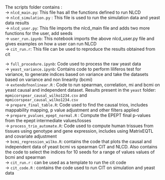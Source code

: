 
The scripts folder contains :  
-> `nlcd_main.py`: This file has all the functions defined to run NLCD  
-> `nlcd_simulation.py` : This file is used to run the simulation data and yeast data results  
-> `nlcd_user.py`: This file imports the nlcd_main file and adds two more functions for the user, add seeds  
-> `user_run.ipynb`: This notebook imports the above nlcd_user.py file and gives examples on how a user can run NLCD  
-> `cit_run.r`: This file can be used to reproduce the results obtained from cit  


-> `full_procedure.ipynb`: Code used to process the raw yeast data \
-> `yeast_variance.ipynb`: Contains code to perform liliferos test for variance, to generate indices based on variance and take the datasets based on variance and non linearity (bcmi) \
-> `extendofnonlinear.R` : Code to run spearman, correlation, mi and bcmi on yeast causal and independent dataset. Results present in the `yeast` folder: `mpmicorspear_causal_wilko1234.csv` and `mpmicorspear_causal_wilko1234.csv` \
-> `prepare_final_table.R`: Code used to find the causal trios, includes mappability mapping, p value adjustment and other filters applied \
-> `prepare_pvalues_epept_normal.R` : Compute the EPEPT final p-values from the epept intermediate values/losses \
-> `process_trio_automate.R`: Code used to compute human trissues from tissues using genotype and gene expression, includes using MatrixEQTL and covariate adjustment \
-> `bcmi_regression_wilko.R`: contains the code that plots the causal and independent data of yeast bcmi vs spearman CIT and NLCD. Also contains the code to select the indices for 10 seeds for a range of values values of bcmi and spearman  \
-> `cit_run.r` : can be used as a template to run the cit code \
-> `cit_code.R` : contains the code used to run CIT on simulation and yeast data  
